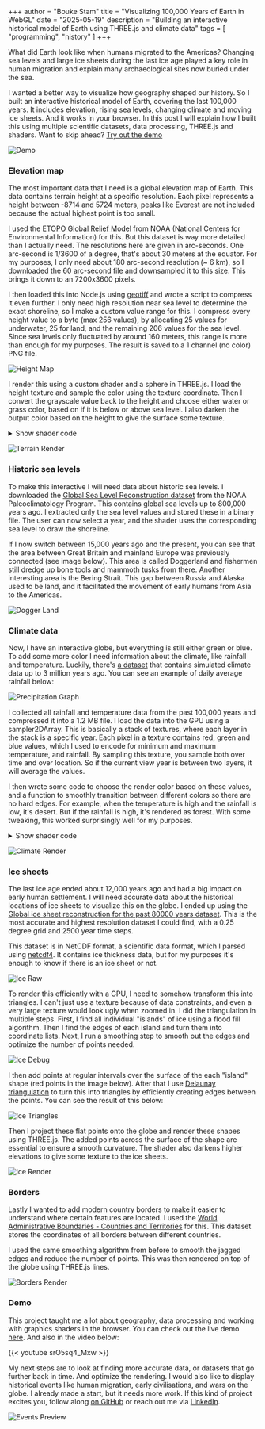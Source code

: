 +++ 
author = "Bouke Stam" 
title = "Visualizing 100,000 Years of Earth in WebGL" 
date = "2025-05-19" 
description = "Building an interactive historical model of Earth using THREE.js and climate data" 
tags = [ "programming", "history" ] 
+++

What did Earth look like when humans migrated to the Americas? Changing sea levels and large ice sheets during the last ice age played a key role in human migration and explain many archaeological sites now buried under the sea. 

I wanted a better way to visualize how geography shaped our history. So I built an interactive historical model of Earth, covering the last 100,000 years. It includes elevation, rising sea levels, changing climate and moving ice sheets. And it works in your browser. In this post I will explain how I built this using multiple scientific datasets, data processing, THREE.js and shaders. Want to skip ahead? [Try out the demo](https://technistuff.com/human-history)

![Demo](/images/earth_demo.png)

### Elevation map

The most important data that I need is a global elevation map of Earth. This data contains terrain height at a specific resolution. Each pixel represents a height between -8714 and 5724 meters, peaks like Everest are not included because the actual highest point is too small.

I used the [ETOPO Global Relief Model](https://www.ncei.noaa.gov/products/etopo-global-relief-model) from NOAA (National Centers for Environmental Information) for this. But this dataset is way more detailed than I actually need. The resolutions here are given in arc-seconds. One arc-second is 1/3600 of a degree, that's about 30 meters at the equator. For my purposes, I only need about 180 arc-second resolution (~ 6 km), so I downloaded the 60 arc-second file and downsampled it to this size. This brings it down to an 7200x3600 pixels.

I then loaded this into Node.js using [geotiff](https://www.npmjs.com/package/geotiff) and wrote a script to compress it even further. I only need high resolution near sea level to determine the exact shoreline, so I make a custom value range for this. I compress every height value to a byte (max 256 values), by allocating 25 values for underwater, 25 for land, and the remaining 206 values for the sea level. Since sea levels only fluctuated by around 160 meters, this range is more than enough for my purposes. The result is saved to a 1 channel (no color) PNG file.

![Height Map](/images/earth_height.png)

I render this using a custom shader and a sphere in THREE.js. I load the height texture and sample the color using the texture coordinate. Then I convert the grayscale value back to the height and choose either water or grass color, based on if it is below or above sea level. I also darken the output color based on the height to give the surface some texture.

<details>
<summary>Show shader code</summary>
{{< highlight glsl >}}
vec4 heightColor = texture2D(heightTexture, vUv);
float heightIntensity = heightColor.r * 255.0;

float height = 0.0;

if (heightIntensity < 25.0) {
  height = -150.0 + (25.0 - heightIntensity) / 25.0 * -8714.0;
} else if (heightIntensity <= 230.0) {
  height = heightIntensity - 175.0;
} else {
  height = (heightIntensity - 230.0) / 25.0 * 5724.0;
}

if (height < sealevel) {
  float darkness = 1.0 - (height / -8714.0 * 0.25);
  outColor = waterColor * darkness;
} else {
  float darkness = 1.0 - (height / 5724.0 * 0.25);
  outColor = grassColor * darkness;
}
{{< /highlight >}}
</details>

![Terrain Render](/images/earth_height_render.png)

### Historic sea levels

To make this interactive I will need data about historic sea levels. I downloaded the [Global Sea Level Reconstruction dataset](https://www1.ncdc.noaa.gov/pub/data/paleo/contributions_by_author/spratt2016/spratt2016.txt) from the NOAA Paleoclimatology Program. This contains global sea levels up to 800,000 years ago. I extracted only the sea level values and stored these in a binary file. The user can now select a year, and the shader uses the corresponding sea level to draw the shoreline.

If I now switch between 15,000 years ago and the present, you can see that the area between Great Britain and mainland Europe was previously connected (see image below). This area is called Doggerland and fishermen still dredge up bone tools and mammoth tusks from there. Another interesting area is the Bering Strait. This gap between Russia and Alaska used to be land, and it facilitated the movement of early humans from Asia to the Americas.

![Dogger Land](/images/earth_doggerland_transition.png)

### Climate data

Now, I have an interactive globe, but everything is still either green or blue. To add some more color I need information about the climate, like rainfall and temperature. Luckily, there's [a dataset](https://www.ncei.noaa.gov/access/paleo-search/study/38661) that contains simulated climate data up to 3 million years ago. You can see an example of daily average rainfall below:

![Precipitation Graph](/images/earth_precipitation.png)

I collected all rainfall and temperature data from the past 100,000 years and compressed it into a 1.2 MB file. I load the data into the GPU using a sampler2DArray. This is basically a stack of textures, where each layer in the stack is a specific year. Each pixel in a texture contains red, green and blue values, which I used to encode for minimum and maximum temperature, and rainfall. By sampling this texture, you sample both over time and over location. So if the current view year is between two layers, it will average the values.

I then wrote some code to choose the render color based on these values, and a function to smoothly transition between different colors so there are no hard edges. For example, when the temperature is high and the rainfall is low, it's desert. But if the rainfall is high, it's rendered as forest. With some tweaking, this worked surprisingly well for my purposes.

<details>
<summary>Show shader code</summary>
{{< highlight glsl >}}
vec3 slideColor(vec3 from, vec3 to, float value, float low, float high) {
  float ratio = (value - low) / (high - low);
  return mix(from, to, ratio);
}

vec3 color = slideColor(
  slideColor(
    snowColor, 
    slideColor(desertColor, grassColor, precipitation, 250.0, 500.0), 
    maxTemp, 5.0, 10.0
  ),
  slideColor(
    slideColor(desertColor, grassColor, precipitation, 400.0, 1000.0),
    slideColor(grassColor, forestColor, precipitation, 1000.0, 2000.0),
    precipitation, 200.0, 1000.0
  ),
  maxTemp, 0.0, 10.0
);
{{< /highlight >}}
</details>

![Climate Render](/images/earth_climate.png)

### Ice sheets

The last ice age ended about 12,000 years ago and had a big impact on early human settlement. I will need accurate data about the historical locations of ice sheets to visualize this on the globe. I ended up using the [Global ice sheet reconstruction for the past 80000 years dataset](https://doi.pangaea.de/10.1594/PANGAEA.905800). This is the most accurate and highest resolution dataset I could find, with a 0.25 degree grid and 2500 year time steps.

This dataset is in NetCDF format, a scientific data format, which I parsed using [netcdf4](https://www.npmjs.com/package/netcdf4). It contains ice thickness data, but for my purposes it's enough to know if there is an ice sheet or not.

![Ice Raw](/images/earth_ice_raw.png)

To render this efficiently with a GPU, I need to somehow transform this into triangles. I can't just use a texture because of data constraints, and even a very large texture would look ugly when zoomed in. I did the triangulation in multiple steps. First, I find all individual "islands" of ice using a flood fill algorithm. Then I find the edges of each island and turn them into coordinate lists. Next, I run a smoothing step to smooth out the edges and optimize the number of points needed.

![Ice Debug](/images/earth_ice.svg)

I then add points at regular intervals over the surface of the each "island" shape (red points in the image below). After that I use [Delaunay triangulation](https://github.com/mapbox/delaunator) to turn this into triangles by efficiently creating edges between the points. You can see the result of this below:

![Ice Triangles](/images/earth_triangles.png)

Then I project these flat points onto the globe and render these shapes using THREE.js. The added points across the surface of the shape are essential to ensure a smooth curvature. The shader also darkens higher elevations to give some texture to the ice sheets.

![Ice Render](/images/earth_ice.png)

### Borders

Lastly I wanted to add modern country borders to make it easier to understand where certain features are located. I used the [World Administrative Boundaries - Countries and Territories](https://public.opendatasoft.com/explore/dataset/world-administrative-boundaries/export/) for this. This dataset stores the coordinates of all borders between different countries.

I used the same smoothing algorithm from before to smooth the jagged edges and reduce the number of points. This was then rendered on top of the globe using THREE.js lines.

![Borders Render](/images/earth_borders.png)

### Demo

This project taught me a lot about geography, data processing and working with graphics shaders in the browser. You can check out the live demo [here](https://technistuff.com/human-history). And also in the video below:

{{< youtube srO5sq4_Mxw >}}

My next steps are to look at finding more accurate data, or datasets that go further back in time. And optimize the rendering. I would also like to display historical events like human migration, early civilisations, and wars on the globe. I already made a start, but it needs more work. If this kind of project excites you, follow along [on GitHub](https://github.com/boukestam/human-history) or reach out me via [LinkedIn](https://www.linkedin.com/in/bouke-stam-0a1235107/).

![Events Preview](/images/earth_preview.png)
